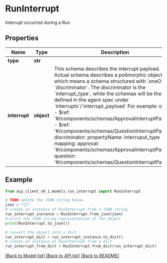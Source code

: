 # RunInterrupt

Interrupt occurred during a Run

## Properties

Name | Type | Description | Notes
------------ | ------------- | ------------- | -------------
**type** | **str** |  | 
**interrupt** | **object** | This schema describes the interrupt payload. Actual schema describes a polimorphic object, which means a schema structured with &#x60;oneOf&#x60; and &#x60;discriminator&#x60;. The discriminator is the &#x60;interrupt_type&#x60;, while the schemas will be the ones defined in the agent spec under &#x60;interrupts&#x60;/&#x60;interrupt_payload&#x60; For example:          oneOf:   - $ref: &#39;#/components/schemas/ApprovalInterruptPayload&#39;   - $ref: &#39;#/components/schemas/QuestionInterruptPayload&#39; discriminator:   propertyName: interruput_type   mapping:     approval: &#39;#/components/schemas/ApprovalInterruptPayload&#39;     question: &#39;#/components/schemas/QuestionInterruptPayload&#39; | 

## Example

```python
from acp_client_v0_1.models.run_interrupt import RunInterrupt

# TODO update the JSON string below
json = "{}"
# create an instance of RunInterrupt from a JSON string
run_interrupt_instance = RunInterrupt.from_json(json)
# print the JSON string representation of the object
print(RunInterrupt.to_json())

# convert the object into a dict
run_interrupt_dict = run_interrupt_instance.to_dict()
# create an instance of RunInterrupt from a dict
run_interrupt_from_dict = RunInterrupt.from_dict(run_interrupt_dict)
```
[[Back to Model list]](../README.md#documentation-for-models) [[Back to API list]](../README.md#documentation-for-api-endpoints) [[Back to README]](../README.md)


